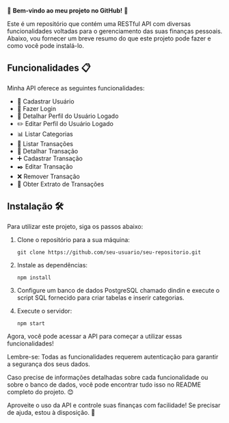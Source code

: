 👋 **Bem-vindo ao meu projeto no GitHub!** 🚀

Este é um repositório que contém uma RESTful API com diversas funcionalidades voltadas para o gerenciamento das suas finanças pessoais. Abaixo, vou fornecer um breve resumo do que este projeto pode fazer e como você pode instalá-lo.

## Funcionalidades 📋

Minha API oferece as seguintes funcionalidades:

- 📝 Cadastrar Usuário
- 🔐 Fazer Login
- 🙎 Detalhar Perfil do Usuário Logado
- ✏️ Editar Perfil do Usuário Logado
- 📊 Listar Categorias
- 💱 Listar Transações
- 📄 Detalhar Transação
- ➕ Cadastrar Transação
- ✒️ Editar Transação
- ❌ Remover Transação
- 🧾 Obter Extrato de Transações

## Instalação 🛠️

Para utilizar este projeto, siga os passos abaixo:

1. Clone o repositório para a sua máquina:

    ```shell
    git clone https://github.com/seu-usuario/seu-repositorio.git
    ```

2. Instale as dependências:

    ```shell
    npm install
    ```

3. Configure um banco de dados PostgreSQL chamado dindin e execute o script SQL fornecido para criar tabelas e inserir categorias.

4. Execute o servidor:

    ```shell
    npm start
    ```

Agora, você pode acessar a API para começar a utilizar essas funcionalidades!

Lembre-se: Todas as funcionalidades requerem autenticação para garantir a segurança dos seus dados.

Caso precise de informações detalhadas sobre cada funcionalidade ou sobre o banco de dados, você pode encontrar tudo isso no README completo do projeto. 😊

Aproveite o uso da API e controle suas finanças com facilidade! Se precisar de ajuda, estou à disposição. 🤖
